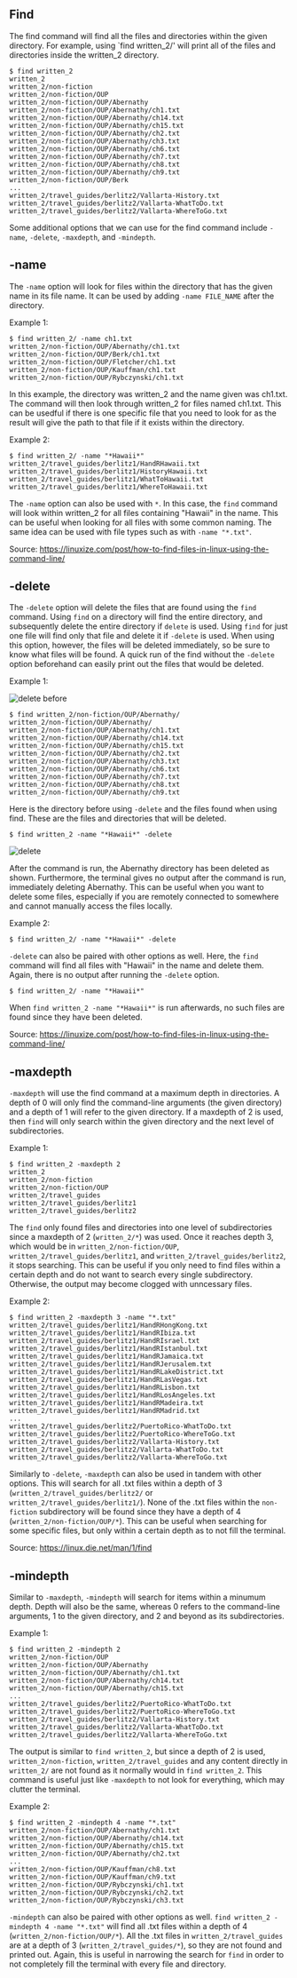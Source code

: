 ## Find
The find command will find all the files and directories within the given directory. For example, using `find written_2/' will print all of the files and directories inside the written_2 directory.

```
$ find written_2
written_2
written_2/non-fiction
written_2/non-fiction/OUP
written_2/non-fiction/OUP/Abernathy
written_2/non-fiction/OUP/Abernathy/ch1.txt
written_2/non-fiction/OUP/Abernathy/ch14.txt
written_2/non-fiction/OUP/Abernathy/ch15.txt
written_2/non-fiction/OUP/Abernathy/ch2.txt
written_2/non-fiction/OUP/Abernathy/ch3.txt
written_2/non-fiction/OUP/Abernathy/ch6.txt
written_2/non-fiction/OUP/Abernathy/ch7.txt
written_2/non-fiction/OUP/Abernathy/ch8.txt
written_2/non-fiction/OUP/Abernathy/ch9.txt
written_2/non-fiction/OUP/Berk
...
written_2/travel_guides/berlitz2/Vallarta-History.txt
written_2/travel_guides/berlitz2/Vallarta-WhatToDo.txt
written_2/travel_guides/berlitz2/Vallarta-WhereToGo.txt
```

Some additional options that we can use for the find command include `-name`, `-delete`, `-maxdepth`, and `-mindepth`.

## -name
The `-name` option will look for files within the directory that has the given name in its file name. It can be used by adding `-name FILE_NAME` after the directory.

Example 1:
```
$ find written_2/ -name ch1.txt
written_2/non-fiction/OUP/Abernathy/ch1.txt
written_2/non-fiction/OUP/Berk/ch1.txt
written_2/non-fiction/OUP/Fletcher/ch1.txt
written_2/non-fiction/OUP/Kauffman/ch1.txt
written_2/non-fiction/OUP/Rybczynski/ch1.txt
```

In this example, the directory was written_2 and the name given was ch1.txt. The command will then look through written_2 for files named ch1.txt. This can be usedful if there is one specific file that you need to look for as the result will give the path to that file if it exists within the directory.

Example 2:
```
$ find written_2/ -name "*Hawaii*"
written_2/travel_guides/berlitz1/HandRHawaii.txt
written_2/travel_guides/berlitz1/HistoryHawaii.txt
written_2/travel_guides/berlitz1/WhatToHawaii.txt
written_2/travel_guides/berlitz1/WhereToHawaii.txt
```

The `-name` option can also be used with `*`. In this case, the `find` command will look within written_2 for all files containing "Hawaii" in the name. This can be useful when looking for all files with some common naming. The same idea can be used with file types such as with `-name "*.txt"`.

Source: https://linuxize.com/post/how-to-find-files-in-linux-using-the-command-line/

## -delete
The `-delete` option will delete the files that are found using the `find` command. Using `find` on a directory will find the entire directory, and subsequently delete the entire directory if `delete` is used. Using `find` for just one file will find only that file and delete it if `-delete` is used. When using this option, however, the files will be deleted immediately, so be sure to know what files will be found. A quick run of the find without the `-delete` option beforehand can easily print out the files that would be deleted.

Example 1:

![delete before](https://github.com/jliu0140/cse15l-lab-reports/blob/main/report3/delete%20before.PNG?raw=true)
```
$ find written_2/non-fiction/OUP/Abernathy/
written_2/non-fiction/OUP/Abernathy/
written_2/non-fiction/OUP/Abernathy/ch1.txt
written_2/non-fiction/OUP/Abernathy/ch14.txt
written_2/non-fiction/OUP/Abernathy/ch15.txt
written_2/non-fiction/OUP/Abernathy/ch2.txt
written_2/non-fiction/OUP/Abernathy/ch3.txt
written_2/non-fiction/OUP/Abernathy/ch6.txt
written_2/non-fiction/OUP/Abernathy/ch7.txt
written_2/non-fiction/OUP/Abernathy/ch8.txt
written_2/non-fiction/OUP/Abernathy/ch9.txt
```

Here is the directory before using `-delete` and the files found when using find. These are the files and directories that will be deleted.


```
$ find written_2 -name "*Hawaii*" -delete

```

![delete](https://github.com/jliu0140/cse15l-lab-reports/blob/main/report3/delete%20after.PNG?raw=true)

After the command is run, the Abernathy directory has been deleted as shown. Furthermore, the terminal gives no output after the command is run, immediately deleting Abernathy. This can be useful when you want to delete some files, especially if you are remotely connected to somewhere and cannot manually access the files locally.

Example 2:

```
$ find written_2/ -name "*Hawaii*" -delete

```

`-delete` can also be paired with other options as well. Here, the `find` command will find all files with "Hawaii" in the name and delete them. Again, there is no output after running the `-delete` option.

```
$ find written_2/ -name "*Hawaii*"

```

When `find written_2 -name "*Hawaii*"` is run afterwards, no such files are found since they have been deleted.

Source: https://linuxize.com/post/how-to-find-files-in-linux-using-the-command-line/

## -maxdepth
`-maxdepth` will use the find command at a maximum depth in directories. A depth of 0 will only find the command-line arguments (the given directory) and a depth of 1 will refer to the given directory. If a maxdepth of 2 is used, then `find` will only search within the given directory and the next level of subdirectories.

Example 1:
```
$ find written_2 -maxdepth 2
written_2
written_2/non-fiction
written_2/non-fiction/OUP
written_2/travel_guides
written_2/travel_guides/berlitz1
written_2/travel_guides/berlitz2
```

The `find` only found files and directories into one level of subdirectories since a maxdepth of 2 (`written_2/*`) was used. Once it reaches depth 3, which would be in `written_2/non-fiction/OUP`, `written_2/travel_guides/berlitz1`, and `written_2/travel_guides/berlitz2`, it stops searching. This can be useful if you only need to find files within a certain depth and do not want to search every single subdirectory. Otherwise, the output may become clogged with unncessary files.

Example 2:
```
$ find written_2 -maxdepth 3 -name "*.txt"
written_2/travel_guides/berlitz1/HandRHongKong.txt
written_2/travel_guides/berlitz1/HandRIbiza.txt
written_2/travel_guides/berlitz1/HandRIsrael.txt
written_2/travel_guides/berlitz1/HandRIstanbul.txt
written_2/travel_guides/berlitz1/HandRJamaica.txt
written_2/travel_guides/berlitz1/HandRJerusalem.txt
written_2/travel_guides/berlitz1/HandRLakeDistrict.txt
written_2/travel_guides/berlitz1/HandRLasVegas.txt
written_2/travel_guides/berlitz1/HandRLisbon.txt
written_2/travel_guides/berlitz1/HandRLosAngeles.txt
written_2/travel_guides/berlitz1/HandRMadeira.txt
written_2/travel_guides/berlitz1/HandRMadrid.txt
...
written_2/travel_guides/berlitz2/PuertoRico-WhatToDo.txt
written_2/travel_guides/berlitz2/PuertoRico-WhereToGo.txt
written_2/travel_guides/berlitz2/Vallarta-History.txt
written_2/travel_guides/berlitz2/Vallarta-WhatToDo.txt
written_2/travel_guides/berlitz2/Vallarta-WhereToGo.txt
```

Similarly to `-delete`, `-maxdepth` can also be used in tandem with other options. This will search for all .txt files within a depth of 3 (`written_2/travel_guides/berlitz2/` or `written_2/travel_guides/berlitz1/`). None of the .txt files within the `non-fiction` subdirectory will be found since they have a depth of 4 (`written_2/non-fiction/OUP/*`). This can be useful when searching for some specific files, but only within a certain depth as to not fill the terminal.

Source: https://linux.die.net/man/1/find

## -mindepth
Similar to `-maxdepth`, `-mindepth` will search for items within a minumum depth. Depth will also be the same, whereas 0 refers to the command-line arguments, 1 to the given directory, and 2 and beyond as its subdirectories.

Example 1:
```
$ find written_2 -mindepth 2
written_2/non-fiction/OUP
written_2/non-fiction/OUP/Abernathy
written_2/non-fiction/OUP/Abernathy/ch1.txt
written_2/non-fiction/OUP/Abernathy/ch14.txt
written_2/non-fiction/OUP/Abernathy/ch15.txt
...
written_2/travel_guides/berlitz2/PuertoRico-WhatToDo.txt
written_2/travel_guides/berlitz2/PuertoRico-WhereToGo.txt
written_2/travel_guides/berlitz2/Vallarta-History.txt
written_2/travel_guides/berlitz2/Vallarta-WhatToDo.txt
written_2/travel_guides/berlitz2/Vallarta-WhereToGo.txt
```

The output is similar to `find written_2`, but since a depth of 2 is used, `written_2/non-fiction`, `written_2/travel_guides` and any content directly in `written_2/` are not found as it normally would in `find written_2`. This command is useful just like `-maxdepth` to not look for everything, which may clutter the terminal.

Example 2:
```
$ find written_2 -mindepth 4 -name "*.txt"
written_2/non-fiction/OUP/Abernathy/ch1.txt
written_2/non-fiction/OUP/Abernathy/ch14.txt
written_2/non-fiction/OUP/Abernathy/ch15.txt
written_2/non-fiction/OUP/Abernathy/ch2.txt
...
written_2/non-fiction/OUP/Kauffman/ch8.txt
written_2/non-fiction/OUP/Kauffman/ch9.txt
written_2/non-fiction/OUP/Rybczynski/ch1.txt
written_2/non-fiction/OUP/Rybczynski/ch2.txt
written_2/non-fiction/OUP/Rybczynski/ch3.txt
```
`-mindepth` can also be paired with other options as well. `find written_2 -mindepth 4 -name "*.txt"` will find all .txt files within a depth of 4 (`written_2/non-fiction/OUP/*`). All the .txt files in `written_2/travel_guides` are at a depth of 3 (`written_2/travel_guides/*`), so they are not found and printed out. Again, this is useful in narrowing the search for `find` in order to not completely fill the terminal with every file and directory.
